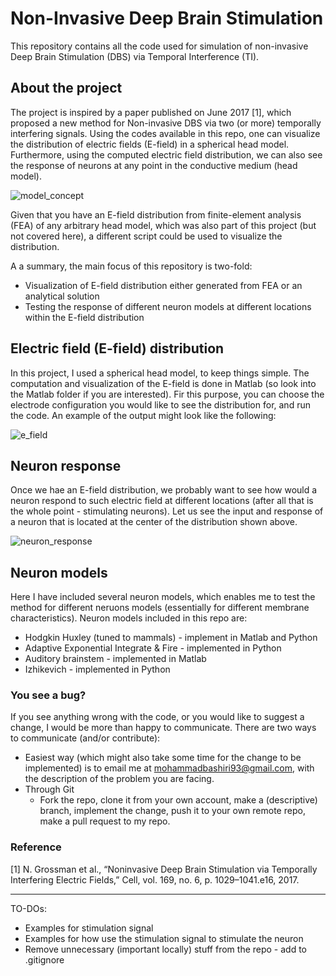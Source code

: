 # Non-Invasive Deep Brain Stimulation

This repository contains all the code used for simulation of non-invasive Deep Brain Stimulation (DBS) via Temporal Interference (TI).

## About the project

The project is inspired by a paper published on June 2017 [1], which proposed a new 
method for Non-invasive DBS via two (or more) temporally interfering signals. Using the 
codes available in this repo, one can visualize the distribution of electric fields (E-field) in 
a spherical head model. Furthermore, using the computed electric field distribution, we 
can also see the response of neurons at any point in the conductive medium (head model).

![model_concept](https://github.com/mohammadbashiri/non-invasive-deep-brain-stimulation/blob/master/Figures/Head_model_Concept.png)

Given that you have an E-field distribution from finite-element analysis (FEA) of any arbitrary head model, 
which was also part of this project (but not covered here), a different script could be used to visualize 
the distribution.

A a summary, the main focus of this repository is two-fold:
- Visualization of E-field distribution either generated from FEA or an analytical solution
- Testing the response of different neuron models at different locations within the E-field 
distribution


## Electric field (E-field) distribution

In this project, I used a spherical head model, to keep things simple. The computation and 
visualization of the E-field is done in Matlab (so look into the Matlab folder if you are 
interested). Fir this purpose, you can choose the electrode configuration you would like to 
see the distribution for, and run the code. An example of the output might look like the 
following:

![e_field](https://github.com/mohammadbashiri/non-invasive-deep-brain-stimulation/blob/master/Figures/E-field_example.png)

## Neuron response

Once we hae an E-field distribution, we probably want to see how would a neuron respond to 
such electric field at different locations (after all that is the whole point - stimulating 
neurons). Let us see the input and response of a neuron that is located at the center of 
the distribution shown above.

![neuron_response](https://github.com/mohammadbashiri/non-invasive-deep-brain-stimulation/blob/master/Figures/Neuron_response.png)

## Neuron models

Here I have included several neuron models, which enables me to test the method for different 
neruons models (essentially for different membrane characteristics). Neuron models included in 
this repo are:

* Hodgkin Huxley (tuned to mammals) - implement in Matlab and Python
* Adaptive Exponential Integrate & Fire -  implemented in Python
* Auditory brainstem - implemented in Matlab
* Izhikevich - implemented in Python

### You see a bug?

If you see anything wrong with the code, or you would like to suggest a change, I would be more 
than happy to communicate. There are two ways to communicate (and/or contribute):
- Easiest way (which might also take some time for the change to be implemented) is to 
email me at mohammadbashiri93@gmail.com, with the description of the problem you are facing.
- Through Git
    - Fork the repo, clone it from your own account, make a (descriptive) branch, implement 
    the change, push it to your own remote repo, make a pull request to my repo.

### Reference
[1] N. Grossman et al., “Noninvasive Deep Brain Stimulation via Temporally Interfering Electric Fields,” Cell, vol. 169, no. 6,
p. 1029–1041.e16, 2017.

---

TO-DOs:

* Examples for stimulation signal
* Examples for how use the stimulation signal to stimulate the neuron
* Remove unnecessary (important locally) stuff from the repo - add to .gitignore
